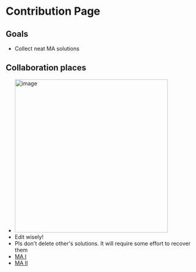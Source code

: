 # Contribution Page

## Goals
* Collect neat MA solutions

## Collaboration places
* <a href="https://ibb.co/x6TZZZX"><img src="https://i.ibb.co/yqj222d/image.png" alt="image" width=400px></a>
* Edit wisely!
* Pls don't delete other's solutions. It will require some effort to recover them
* [MA I](https://www.mathcha.io/editor/kZ74DHn3TV4FNZIB5PDgqUvwDekuKwzLwQHNrVZr5)
* [MA II](https://www.mathcha.io/editor/z8JN2SMVfGXS9MH7K9y8Js3GE9NeI4W3O6KhNXLLxP)